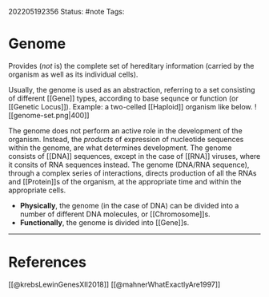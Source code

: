 202205192356
Status: #note
Tags:

# Genome
Provides (_not_ is) the complete set of hereditary information (carried by the organism as well as its individual cells).

Usually, the genome is used as an abstraction, referring to a set consisting of different [[Gene]] types, according to base sequnce or function (or [[Genetic Locus]]).
Example: a two-celled [[Haploid]] organism like below.
![[genome-set.png|400]]

The genome does not perform an active role in the development of the organism. Instead, the _products_ of expression of nucleotide sequences within the genome, are what determines development.
The genome consists of [[DNA]] sequences, except in the case of [[RNA]] viruses, where it consits of RNA sequences instead.
The genome (DNA/RNA sequence), through a complex series of interactions, directs production of all the RNAs and [[Protein]]s of the organism, at the appropriate time and within the appropriate cells.
- **Physically**, the genome (in the case of DNA) can be divided into a number of different DNA molecules, or [[Chromosome]]s.
- **Functionally**, the genome is divided into [[Gene]]s.


---
# References
[[@krebsLewinGenesXII2018]]
[[@mahnerWhatExactlyAre1997]]